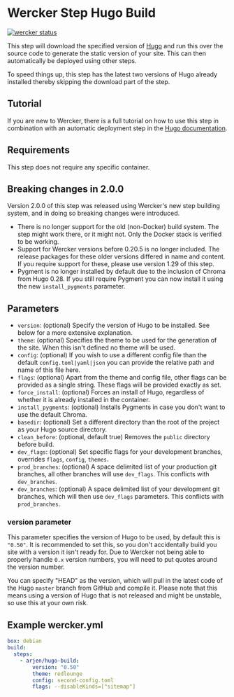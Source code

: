 # Wercker Step Hugo Build

[![wercker status](https://app.wercker.com/status/358634e8ec6ce30b40b2819ef671e273/s/master "wercker status")](https://app.wercker.com/project/byKey/358634e8ec6ce30b40b2819ef671e273)

This step will download the specified version of [Hugo](http://gohugo.io) and run this over the source code to generate the static version of your site. This can then automatically be deployed using other steps.

To speed things up, this step has the latest two versions of Hugo already installed thereby skipping the download part of the step.

## Tutorial

If you are new to Wercker, there is a full tutorial on how to use this step in combination with an automatic deployment step in the [Hugo documentation](http://gohugo.io/tutorials/automated-deployments/).

## Requirements

This step does not require any specific container.

## Breaking changes in 2.0.0

Version 2.0.0 of this step was released using Wercker's new step building system, and in doing so breaking changes were introduced.

* There is no longer support for the old (non-Docker) build system. The step might work there, or it might not. Only the Docker stack is verified to be working.
* Support for Wercker versions before 0.20.5 is no longer included. The release packages for these older versions differed in name and content. If you require support for these, please use version 1.29 of this step.
* Pygment is no longer installed by default due to the inclusion of Chroma from Hugo 0.28. If you still require Pygment you can now install it using the new `install_pygments` parameter.

## Parameters

* `version`: (optional) Specify the version of Hugo to be installed. See below for a more extensive explanation.
* `theme`: (optional) Specifies the theme to be used for the generation of the site. When this isn't defined no theme will be used.
* `config`: (optional) If you wish to use a different config file than the default `config.toml|yaml|json` you can provide the relative path and name of this file here.
* `flags`: (optional) Apart from the theme and config file, other flags can be provided as a single string. These flags will be provided exactly as set.
* `force_install`: (optional) Forces an install of Hugo, regardless of whether it is already installed in the container.
* `install_pygments`: (optional) Installs Pygments in case you don't want to use the default Chroma.
* `basedir`: (optional) Set a different directory than the root of the project as your Hugo source directory.
* `clean_before`: (optional, default true) Removes the `public` directory before build.
* `dev_flags`: (optional) Set specific flags for your development branches, overrides `flags`, `config`, `themes`.
* `prod_branches`: (optional) A space delimited list of your production git branches, all other branches will use `dev_flags`. This conflicts with `dev_branches`.
* `dev_branches`: (optional) A space delimited list of your development git branches, which will then use `dev_flags` parameters. This conflicts with `prod_branches`.

### version parameter

This parameter specifies the version of Hugo to be used, by default this is `"0.50"`. It is recommended to set this, so you don't accidentally build you site with a version it isn't ready for. Due to Wercker not being able to properly handle `0.x` version numbers, you will need to put quotes around the version number.

You can specify "HEAD" as the version, which will pull in the latest code of the Hugo `master` branch from GitHub and compile it. Please note that this means using a version of Hugo that is not released and might be unstable, so use this at your own risk.

## Example wercker.yml

```yml
box: debian
build:
  steps:
    - arjen/hugo-build:
        version: "0.50"
        theme: redlounge
        config: second-config.toml
        flags: --disableKinds=["sitemap"]
```
